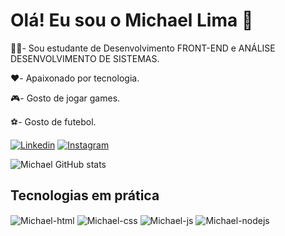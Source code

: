 <h1>Olá! Eu sou o Michael Lima 👋</h1>

👨‍🎓- Sou estudante de Desenvolvimento FRONT-END e ANÁLISE DESENVOLVIMENTO DE SISTEMAS.

❤️- Apaixonado por tecnologia.

🎮- Gosto de jogar games.

⚽- Gosto de futebol.

 [![Linkedin](https://img.shields.io/badge/LinkedIn-0077B5?style=for-the-badge&logo=linkedin&logoColor=white)](https://www.linkedin.com/in/michael-kuhne-de-lima/)
 [![Instagram](https://img.shields.io/badge/Instagram-E4405F?style=for-the-badge&logo=instagram&logoColor=white)](https://www.instagram.com/michaelkuhnedelima/)

 ![Michael GitHub stats](https://github-readme-stats.vercel.app/api?username=Michael-lima&show_icons=true&theme=dracula&count_private=dracula)

 ## Tecnologias em prática

 <div style="display: inline_block">
  <img align="center" alt="Michael-html" src="https://img.shields.io/badge/HTML5-E34F26?style=for-the-badge&logo=html5&logoColor=white" />
  <img align="center" alt="Michael-css" src="https://img.shields.io/badge/CSS3-1572B6?style=for-the-badge&logo=css3&logoColor=white" />
  <img align="center" alt="Michael-js" src="https://img.shields.io/badge/JavaScript-F7DF1E?style=for-the-badge&logo=javascript&logoColor=black" />
  <img align="center" alt="Michael-nodejs" src="https://img.shields.io/badge/Node.js-43853D?style=for-the-badge&logo=node.js&logoColor=white" />
</div><br/>
  
 
  

 
  
  
